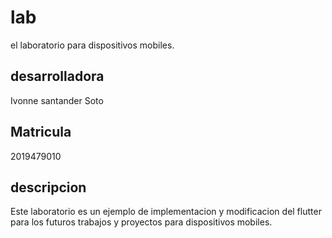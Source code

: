 # lab

el laboratorio para dispositivos mobiles.

## desarrolladora

Ivonne santander Soto

## Matricula

2019479010

## descripcion

Este laboratorio es un ejemplo de implementacion y modificacion del flutter para los futuros trabajos y proyectos para dispositivos mobiles.
